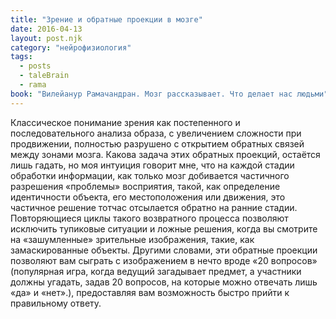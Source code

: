 ```yaml
---
title: "Зрение и обратные проекции в мозге"
date: 2016-04-13
layout: post.njk
category: "нейрофизиология"
tags:
  - posts
  - taleBrain
  - rama
book: "Вилейанур Рамачандран. Мозг рассказывает. Что делает нас людьми"
---
```


Классическое понимание зрения как постепенного и последовательного анализа образа, с увеличением сложности при продвижении, полностью разрушено с открытием обратных связей между зонами мозга. Какова задача этих обратных проекций, остаётся лишь гадать, но моя интуиция говорит мне, что на каждой стадии обработки информации, как только мозг добивается частичного разрешения «проблемы» восприятия, такой, как определение идентичности объекта, его местоположения или движения, это частичное решение тотчас отсылается обратно на ранние стадии. Повторяющиеся циклы такого возвратного процесса позволяют исключить тупиковые ситуации и ложные решения, когда вы смотрите на «зашумленные» зрительные изображения, такие, как замаскированные объекты. Другими словами, эти обратные проекции позволяют вам сыграть с изображением в нечто вроде «20 вопросов» (популярная игра, когда ведущий загадывает предмет, а участники должны угадать, задав 20 вопросов, на которые можно отвечать лишь «да» и «нет».), предоставляя вам возможность быстро прийти к правильному ответу.
